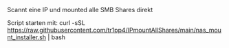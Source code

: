 Scannt eine IP und mounted alle SMB Shares direkt

Script starten mit:
curl -sSL https://raw.githubusercontent.com/tr1pp4/IPmountAllShares/main/nas_mount_installer.sh | bash
